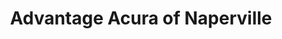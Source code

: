 ---
title: "Advantage Acura of Naperville"
url: /naperville/advantage-acura-of-naperville/
shop: Autohaus
---